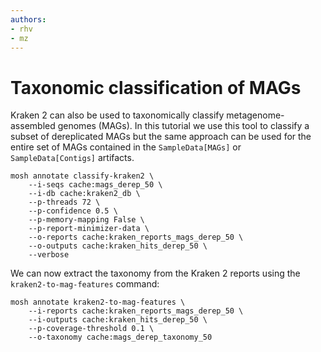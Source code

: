 ```yaml
---
authors:
- rhv
- mz
---
```

# Taxonomic classification of MAGs
Kraken 2 can also be used to taxonomically classify metagenome-assembled genomes (MAGs). In this tutorial we use this
tool to classify a subset of dereplicated MAGs but the same approach can be used for the entire set of MAGs contained in 
the `SampleData[MAGs]` or `SampleData[Contigs]` artifacts.
```{code} bash
mosh annotate classify-kraken2 \
    --i-seqs cache:mags_derep_50 \
    --i-db cache:kraken2_db \
    --p-threads 72 \
    --p-confidence 0.5 \
    --p-memory-mapping False \
    --p-report-minimizer-data \
    --o-reports cache:kraken_reports_mags_derep_50 \
    --o-outputs cache:kraken_hits_derep_50 \
    --verbose
```

We can now extract the taxonomy from the Kraken 2 reports using the `kraken2-to-mag-features` command:
```{code} bash
mosh annotate kraken2-to-mag-features \
    --i-reports cache:kraken_reports_mags_derep_50 \
    --i-outputs cache:kraken_hits_derep_50 \
    --p-coverage-threshold 0.1 \
    --o-taxonomy cache:mags_derep_taxonomy_50
 ```
